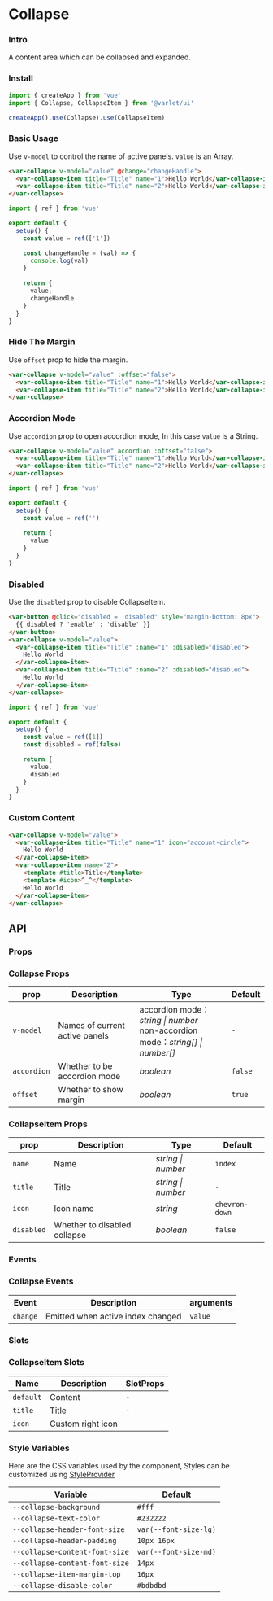 # Collapse

### Intro

A content area which can be collapsed and expanded.

### Install

```js
import { createApp } from 'vue'
import { Collapse, CollapseItem } from '@varlet/ui'

createApp().use(Collapse).use(CollapseItem)
```

### Basic Usage

Use `v-model` to control the name of active panels. `value` is an Array.

```html
<var-collapse v-model="value" @change="changeHandle">
  <var-collapse-item title="Title" name="1">Hello World</var-collapse-item>
  <var-collapse-item title="Title" name="2">Hello World</var-collapse-item>
</var-collapse>
```
```javascript
import { ref } from 'vue'

export default {
  setup() {
    const value = ref(['1'])

    const changeHandle = (val) => {
      console.log(val)
    }
    
    return {
      value,
      changeHandle
    }
  }
}
```

### Hide The Margin

Use `offset` prop to hide the margin.

```html
<var-collapse v-model="value" :offset="false">
  <var-collapse-item title="Title" name="1">Hello World</var-collapse-item>
  <var-collapse-item title="Title" name="2">Hello World</var-collapse-item>
</var-collapse>
```

### Accordion Mode

Use `accordion` prop to open accordion mode, In this case `value` is a String.

```html
<var-collapse v-model="value" accordion :offset="false">
  <var-collapse-item title="Title" name="1">Hello World</var-collapse-item>
  <var-collapse-item title="Title" name="2">Hello World</var-collapse-item>
</var-collapse>
```
```javascript
import { ref } from 'vue'

export default {
  setup() {
    const value = ref('')
    
    return {
      value
    }
  }
}
```

### Disabled

Use the `disabled` prop to disable CollapseItem.

```html
<var-button @click="disabled = !disabled" style="margin-bottom: 8px">
  {{ disabled ? 'enable' : 'disable' }}
</var-button>
<var-collapse v-model="value">
  <var-collapse-item title="Title" :name="1" :disabled="disabled">
    Hello World
  </var-collapse-item>
  <var-collapse-item title="Title" :name="2" :disabled="disabled">
    Hello World
  </var-collapse-item>
</var-collapse>
```
```javascript
import { ref } from 'vue'

export default {
  setup() {
    const value = ref([1])
    const disabled = ref(false)

    return {
      value,
      disabled
    }
  }
}
```

### Custom Content

```html
<var-collapse v-model="value">
  <var-collapse-item title="Title" name="1" icon="account-circle">
    Hello World
  </var-collapse-item>
  <var-collapse-item name="2">
    <template #title>Title</template>
    <template #icon>^_^</template>
    Hello World
  </var-collapse-item>
</var-collapse>
```

## API

### Props

### Collapse Props

| prop | Description | Type | Default |
| ----- | -------------- | -------- | ---------- |
| `v-model` | Names of current active panels | accordion mode： _string \| number_ <br> non-accordion mode：_string[] \| number[]_ | `-` |
| `accordion` | Whether to be accordion mode | _boolean_ | `false` |
| `offset` | Whether to show margin | _boolean_ | `true` |

### CollapseItem Props

| prop | Description | Type | Default |
| ----- | -------------- | -------- | ---------- |
| `name` | Name | _string \| number_ | `index` |
| `title` | Title | _string \| number_ | `-` |
| `icon` | Icon name | _string_ | `chevron-down` |
| `disabled` | Whether to disabled collapse	 | _boolean_ | `false` |

### Events

### Collapse Events

| Event | Description | arguments |
| ----- | -------------- | -------- |
| `change` | Emitted when active index changed | `value` |

### Slots

### CollapseItem Slots

| Name | Description | SlotProps |
| ----- | -------------- | -------- |
| `default` | Content | `-` |
| `title` | Title | `-` |
| `icon` | Custom right icon | `-` |

### Style Variables
Here are the CSS variables used by the component, Styles can be customized using [StyleProvider](#/en-US/style-provider)

| Variable | Default |
| --- | --- |
| `--collapse-background` | `#fff` |
| `--collapse-text-color` | `#232222` |
| `--collapse-header-font-size` | `var(--font-size-lg)` |
| `--collapse-header-padding` | `10px 16px` |
| `--collapse-content-font-size` | `var(--font-size-md)` |
| `--collapse-content-font-size` | `14px` |
| `--collapse-item-margin-top` | `16px` |
| `--collapse-disable-color` | `#bdbdbd` |
